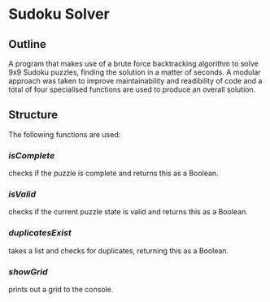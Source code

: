 # Sudoku Solver

## Outline

A program that makes use of a brute force backtracking algorithm to solve 9x9 Sudoku puzzles, finding the solution in a matter of seconds. A modular approach was taken to improve maintainability and readibility of code and a total of four specialised functions are used to produce an overall solution.

## Structure

The following functions are used:

### _isComplete_

checks if the puzzle is complete and returns this as a Boolean.

### _isValid_

checks if the current puzzle state is valid and returns this as a Boolean.

### _duplicatesExist_

takes a list and checks for duplicates, returning this as a Boolean.

### _showGrid_

prints out a grid to the console.

